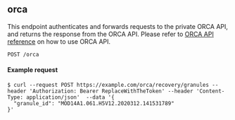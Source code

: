 ## orca

This endpoint authenticates and forwards requests to the private ORCA API, and returns the response from the ORCA API.  Please refer to [ORCA API reference](https://nasa.github.io/cumulus-orca/docs/developer/api/orca-api) on how to use ORCA API.

```endpoint
POST /orca
```

#### Example request

```curl
$ curl --request POST https://example.com/orca/recovery/granules --header 'Authorization: Bearer ReplaceWithTheToken' --header 'Content-Type: application/json'  --data '{
  "granule_id": "MOD14A1.061.H5V12.2020312.141531789"
}'
